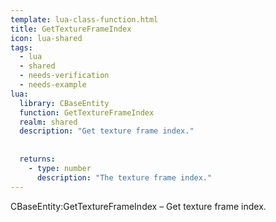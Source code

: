 ```yaml
---
template: lua-class-function.html
title: GetTextureFrameIndex
icon: lua-shared
tags:
  - lua
  - shared
  - needs-verification
  - needs-example
lua:
  library: CBaseEntity
  function: GetTextureFrameIndex
  realm: shared
  description: "Get texture frame index."
  
  
  returns:
    - type: number
      description: "The texture frame index."
---
```


<div class="lua__search__keywords">
CBaseEntity:GetTextureFrameIndex &#x2013; Get texture frame index.
</div>
